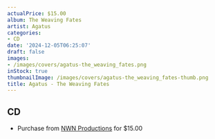 ```yaml
---
actualPrice: $15.00
album: The Weaving Fates
artist: Agatus
categories:
- CD
date: '2024-12-05T06:25:07'
draft: false
images:
- /images/covers/agatus-the_weaving_fates.png
inStock: true
thumbnailImage: /images/covers/agatus-the_weaving_fates-thumb.png
title: Agatus - The Weaving Fates
---
```


## CD
* Purchase from [NWN Productions](http://shop.nwnprod.com/index.php?route=product/product&path=93&product_id=51563&sort=pd.name&order=ASC) for $15.00
